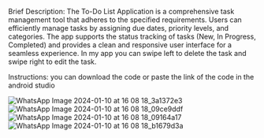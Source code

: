 Brief Description:
The To-Do List Application is a comprehensive task management tool that adheres to the specified requirements.
Users can efficiently manage tasks by assigning due dates, priority levels, and categories. 
The app supports the status tracking of tasks (New, In Progress, Completed) and provides a clean and responsive user interface for a seamless experience.
In my app you can swipe left to delete the task and swipe right to edit the task.

Instructions:
you can download the code or paste the link of the code in the android studio


![WhatsApp Image 2024-01-10 at 16 08 18_3a1372e3](https://github.com/gollagayatri/todo_list/assets/95433356/ecc27b08-33b2-49ed-96b5-207fac9a3796) ![WhatsApp Image 2024-01-10 at 16 08 18_09ce9ddf](https://github.com/gollagayatri/todo_list/assets/95433356/654f9e69-06ec-4d26-bff2-e8388fad3abe)
![WhatsApp Image 2024-01-10 at 16 08 18_09164a17](https://github.com/gollagayatri/todo_list/assets/95433356/6808fe68-52c0-4c66-9189-ee3841cf86a8) ![WhatsApp Image 2024-01-10 at 16 08 18_b1679d3a](https://github.com/gollagayatri/todo_list/assets/95433356/9230f749-0b67-4904-bb8e-9ca76adb757a)
